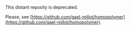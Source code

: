 

<br /><br />

This distant reposity is deprecated.

Please, see [https://github.com/gael-millot/homopolymer](https://github.com/gael-millot/homopolymer).

